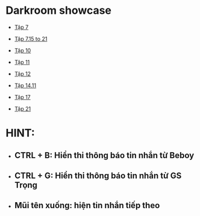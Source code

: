 # Darkroom showcase

- [Tập 7](/tap-7.html)
  
- [Tập 7.15 to 21](/tap-7.15-to-21.html)

- [Tập 10](/tap-10.html)
  
- [Tập 11](/tap-11.html)

- [Tập 12](/tap-12.html)
  
- [Tập 14.11](/tap-14.11.html)
  
- [Tập 17](/tap-17.html)

- [Tập 21](/tap-21.html)

# HINT:
  - ## CTRL + B: Hiển thi thông báo tin nhắn từ Beboy

  - ## CTRL + G: Hiển thi thông báo tin nhắn từ GS Trọng
  
  - ## Mũi tên xuống: hiện tin nhắn tiếp theo